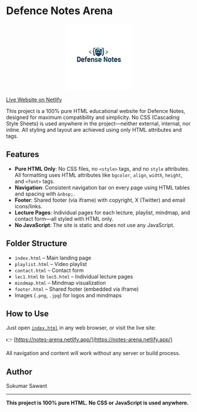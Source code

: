 # Defence Notes Arena

<p align="center">
  <img src="./defenselogo__1_-removebg-preview.png" alt="Defence Notes Logo" width="180">
</p>

[Live Website on Netlify](https://notes-arena.netlify.app/)

This project is a 100% pure HTML educational website for Defence Notes, designed for maximum compatibility and simplicity. No CSS (Cascading Style Sheets) is used anywhere in the project—neither external, internal, nor inline. All styling and layout are achieved using only HTML attributes and tags.

## Features
- **Pure HTML Only**: No CSS files, no `<style>` tags, and no `style` attributes. All formatting uses HTML attributes like `bgcolor`, `align`, `width`, `height`, and `<font>` tags.
- **Navigation**: Consistent navigation bar on every page using HTML tables and spacing with `&nbsp;`.
- **Footer**: Shared footer (via iframe) with copyright, X (Twitter) and email icons/links.
- **Lecture Pages**: Individual pages for each lecture, playlist, mindmap, and contact form—all styled with HTML only.
- **No JavaScript**: The site is static and does not use any JavaScript.

## Folder Structure
- `index.html` – Main landing page
- `playlist.html` – Video playlist
- `contact.html` – Contact form
- `lec1.html` to `lec5.html` – Individual lecture pages
- `mindmap.html` – Mindmap visualization
- `footer.html` – Shared footer (embedded via iframe)
- Images (`.png`, `.jpg`) for logos and mindmaps

## How to Use

Just open [`index.html`](index.html) in any web browser, or visit the live site:

👉 [https://notes-arena.netlify.app/](https://notes-arena.netlify.app/)

All navigation and content will work without any server or build process.

## Author
Sukumar Sawant

---
**This project is 100% pure HTML. No CSS or JavaScript is used anywhere.**
